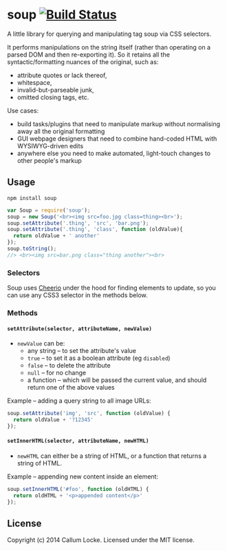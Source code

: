 # soup [![Build Status](https://secure.travis-ci.org/callumlocke/soup.png?branch=master)](http://travis-ci.org/callumlocke/soup)

A little library for querying and manipulating tag soup via CSS selectors.

It performs manipulations on the string itself (rather than operating on a parsed DOM and then re-exporting it). So it retains all the syntactic/formatting nuances of the original, such as:

- attribute quotes or lack thereof,
- whitespace,
- invalid-but-parseable junk,
- omitted closing tags, etc.

Use cases:

- build tasks/plugins that need to manipulate markup without normalising away all the original formatting
- GUI webpage designers that need to combine hand-coded HTML with WYSIWYG-driven edits
- anywhere else you need to make automated, light-touch changes to other people's markup


## Usage

`npm install soup`

```javascript
var Soup = require('soup');
soup = new Soup('<br><img src=foo.jpg class=thing><br>');
soup.setAttribute('.thing', 'src', 'bar.png');
soup.setAttribute('.thing', 'class', function (oldValue){
  return oldValue + ' another'
});
soup.toString();
//> <br><img src=bar.png class="thing another"><br>
```

### Selectors

Soup uses [Cheerio](https://github.com/MatthewMueller/cheerio) under the hood for finding elements to update, so you can use any CSS3 selector in the methods below.


### Methods

#### `setAttribute(selector, attributeName, newValue)`

- `newValue` can be:
  - any string – to set the attribute's value
  - `true` – to set it as a boolean attribute (eg `disabled`)
  - `false` – to delete the attribute
  - `null` – for no change
  - a function – which will be passed the current value, and should return one of the above values

Example – adding a query string to all image URLs:

```javascript
soup.setAttribute('img', 'src', function (oldValue) {
  return oldValue + '?12345'
});
```

#### `setInnerHTML(selector, attributeName, newHTML)`

* `newHTML` can either be a string of HTML, or a function that returns a string of HTML.

Example – appending new content inside an element:

```javascript
soup.setInnerHTML('#foo', function (oldHTML) {
  return oldHTML + '<p>appended content</p>'
});
```


## License

Copyright (c) 2014 Callum Locke. Licensed under the MIT license.

